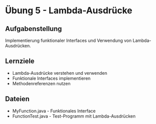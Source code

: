 # Übung 5 - Lambda-Ausdrücke

## Aufgabenstellung
Implementierung funktionaler Interfaces und Verwendung von Lambda-Ausdrücken.

## Lernziele
- Lambda-Ausdrücke verstehen und verwenden
- Funktionale Interfaces implementieren
- Methodenreferenzen nutzen

## Dateien
- MyFunction.java - Funktionales Interface
- FunctionTest.java - Test-Programm mit Lambda-Ausdrücken
